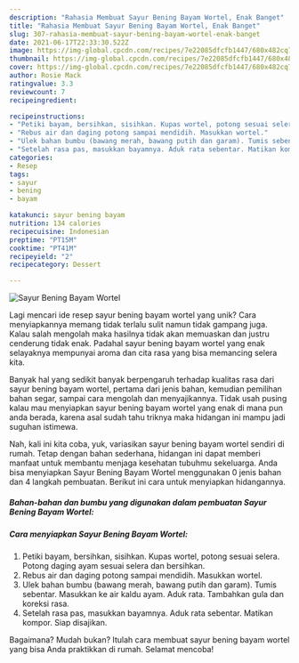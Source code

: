 ```yaml
---
description: "Rahasia Membuat Sayur Bening Bayam Wortel, Enak Banget"
title: "Rahasia Membuat Sayur Bening Bayam Wortel, Enak Banget"
slug: 307-rahasia-membuat-sayur-bening-bayam-wortel-enak-banget
date: 2021-06-17T22:33:30.522Z
image: https://img-global.cpcdn.com/recipes/7e22085dfcfb1447/680x482cq70/sayur-bening-bayam-wortel-foto-resep-utama.jpg
thumbnail: https://img-global.cpcdn.com/recipes/7e22085dfcfb1447/680x482cq70/sayur-bening-bayam-wortel-foto-resep-utama.jpg
cover: https://img-global.cpcdn.com/recipes/7e22085dfcfb1447/680x482cq70/sayur-bening-bayam-wortel-foto-resep-utama.jpg
author: Rosie Mack
ratingvalue: 3.3
reviewcount: 7
recipeingredient:

recipeinstructions:
- "Petiki bayam, bersihkan, sisihkan. Kupas wortel, potong sesuai selera. Potong daging ayam sesuai selera dan bersihkan."
- "Rebus air dan daging potong sampai mendidih. Masukkan wortel."
- "Ulek bahan bumbu (bawang merah, bawang putih dan garam). Tumis sebentar. Masukkan ke air kaldu ayam. Aduk rata. Tambahkan gula dan koreksi rasa."
- "Setelah rasa pas, masukkan bayamnya. Aduk rata sebentar. Matikan kompor. Siap disajikan."
categories:
- Resep
tags:
- sayur
- bening
- bayam

katakunci: sayur bening bayam 
nutrition: 134 calories
recipecuisine: Indonesian
preptime: "PT15M"
cooktime: "PT41M"
recipeyield: "2"
recipecategory: Dessert

---
```



![Sayur Bening Bayam Wortel](https://img-global.cpcdn.com/recipes/7e22085dfcfb1447/680x482cq70/sayur-bening-bayam-wortel-foto-resep-utama.jpg)

Lagi mencari ide resep sayur bening bayam wortel yang unik? Cara menyiapkannya memang tidak terlalu sulit namun tidak gampang juga. Kalau salah mengolah maka hasilnya tidak akan memuaskan dan justru cenderung tidak enak. Padahal sayur bening bayam wortel yang enak selayaknya mempunyai aroma dan cita rasa yang bisa memancing selera kita.

Banyak hal yang sedikit banyak berpengaruh terhadap kualitas rasa dari sayur bening bayam wortel, pertama dari jenis bahan, kemudian pemilihan bahan segar, sampai cara mengolah dan menyajikannya. Tidak usah pusing kalau mau menyiapkan sayur bening bayam wortel yang enak di mana pun anda berada, karena asal sudah tahu triknya maka hidangan ini mampu jadi suguhan istimewa.




Nah, kali ini kita coba, yuk, variasikan sayur bening bayam wortel sendiri di rumah. Tetap dengan bahan sederhana, hidangan ini dapat memberi manfaat untuk membantu menjaga kesehatan tubuhmu sekeluarga. Anda bisa menyiapkan Sayur Bening Bayam Wortel menggunakan 0 jenis bahan dan 4 langkah pembuatan. Berikut ini cara untuk menyiapkan hidangannya.

<!--inarticleads1-->

##### Bahan-bahan dan bumbu yang digunakan dalam pembuatan Sayur Bening Bayam Wortel:





<!--inarticleads2-->

##### Cara menyiapkan Sayur Bening Bayam Wortel:

1. Petiki bayam, bersihkan, sisihkan. Kupas wortel, potong sesuai selera. Potong daging ayam sesuai selera dan bersihkan.
1. Rebus air dan daging potong sampai mendidih. Masukkan wortel.
1. Ulek bahan bumbu (bawang merah, bawang putih dan garam). Tumis sebentar. Masukkan ke air kaldu ayam. Aduk rata. Tambahkan gula dan koreksi rasa.
1. Setelah rasa pas, masukkan bayamnya. Aduk rata sebentar. Matikan kompor. Siap disajikan.




Bagaimana? Mudah bukan? Itulah cara membuat sayur bening bayam wortel yang bisa Anda praktikkan di rumah. Selamat mencoba!
